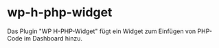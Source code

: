 # wp-h-php-widget
Das Plugin "WP H-PHP-Widget" fügt ein Widget zum Einfügen von PHP-Code im Dashboard hinzu.
